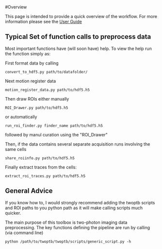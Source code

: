 #Overview

This page is intended to provide a quick overview of the workflow. For more information please see the [User Guide](/user_guide/data_conversion.md)

## Typical Set of function calls to preprocess data

Most important functions have (will soon have) help. To view the help run the function simply as:

First format data by calling 
	
	convert_to_hdf5.py path/to/datafolder/

Next motion register data

	motion_register_data.py path/to/hdf5.h5

Then draw ROIs either manually

	ROI_Drawer.py path/to/hdf5.h5

or automatically

	run_roi_finder.py finder_name path/to/hdf5.h5

followed by manul curation using the "ROI_Drawer"

Then, if the data contains several separate acquisition runs involving the same cells

	share_roiinfo.py path/to/hdf5.h5

Finally extract traces from the cells:

	extract_roi_traces.py path/to/hdf5.h5

## General Advice

If you know how to, I would strongly recommend adding the twoptb scripts and ROI paths to you python path as it will make calling scripts much quicker.


The main purpose of this toolbox is two-photon imaging data preprocessing. The key functions defining the pipeline are run by calling (via command line)

	python /path/to/twoptb/twoptb/scripts/generic_script.py -h

